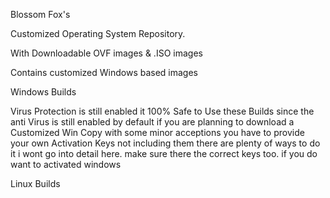 Blossom Fox's

Customized Operating System Repository.

With Downloadable OVF images & .ISO images

Contains customized Windows based images

Windows
Builds

Virus Protection is still enabled it 100% Safe to Use these Builds
since the anti Virus is still enabled by default if you are planning
to download a Customized Win Copy with some minor acceptions you have to provide your own Activation Keys
not including them there are plenty of ways to do it i wont go into detail here.
make sure there the correct keys too. if you do want to activated windows

Linux 
Builds
